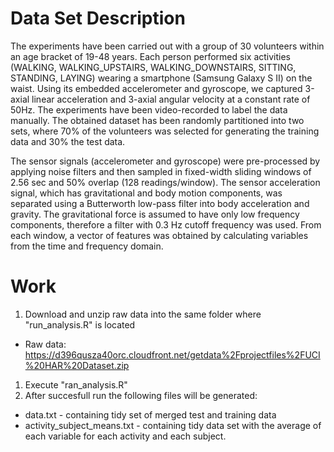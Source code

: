 Data Set Description
====================

The experiments have been carried out with a group of 30 volunteers within an age bracket of 19-48 years. Each person performed six activities (WALKING, WALKING_UPSTAIRS, WALKING_DOWNSTAIRS, SITTING, STANDING, LAYING) wearing a smartphone (Samsung Galaxy S II) on the waist. Using its embedded accelerometer and gyroscope, we captured 3-axial linear acceleration and 3-axial angular velocity at a constant rate of 50Hz. The experiments have been video-recorded to label the data manually. The obtained dataset has been randomly partitioned into two sets, where 70% of the volunteers was selected for generating the training data and 30% the test data.

The sensor signals (accelerometer and gyroscope) were pre-processed by applying noise filters and then sampled in fixed-width sliding windows of 2.56 sec and 50% overlap (128 readings/window). The sensor acceleration signal, which has gravitational and body motion components, was separated using a Butterworth low-pass filter into body acceleration and gravity. The gravitational force is assumed to have only low frequency components, therefore a filter with 0.3 Hz cutoff frequency was used. From each window, a vector of features was obtained by calculating variables from the time and frequency domain.

Work
====

1. Download and unzip raw data into the same folder where "run_analysis.R" is located
* Raw data: https://d396qusza40orc.cloudfront.net/getdata%2Fprojectfiles%2FUCI%20HAR%20Dataset.zip
1. Execute "ran_analysis.R"
1. After succesfull run the following files will be generated:
* data.txt - containing tidy set of merged test and training data
* activity_subject_means.txt - containing tidy data set with the average of each variable for each activity and each subject.




